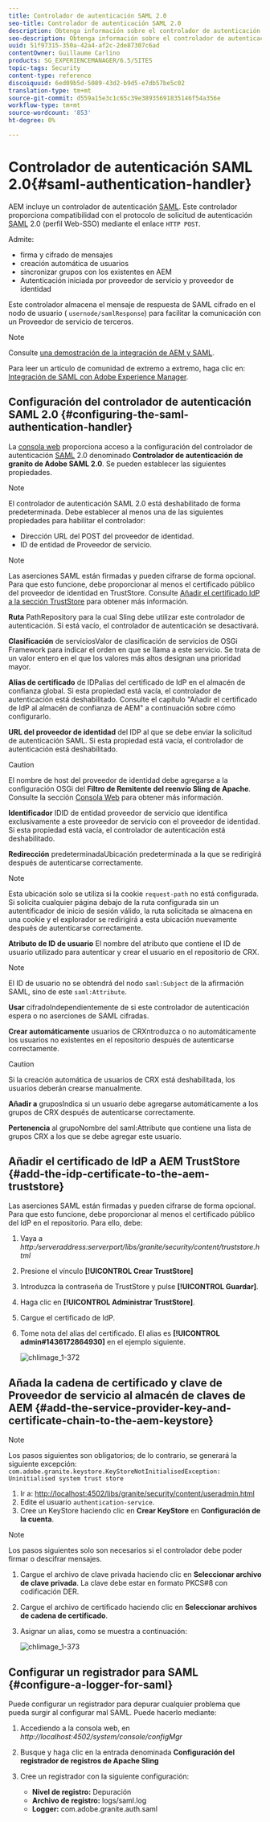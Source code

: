 ```yaml
---
title: Controlador de autenticación SAML 2.0
seo-title: Controlador de autenticación SAML 2.0
description: Obtenga información sobre el controlador de autenticación SAML 2.0 en AEM.
seo-description: Obtenga información sobre el controlador de autenticación SAML 2.0 en AEM.
uuid: 51f97315-350a-42a4-af2c-2de87307c6ad
contentOwner: Guillaume Carlino
products: SG_EXPERIENCEMANAGER/6.5/SITES
topic-tags: Security
content-type: reference
discoiquuid: 6ed09b5d-5089-43d2-b9d5-e7db57be5c02
translation-type: tm+mt
source-git-commit: d559a15e3c1c65c39e38935691835146f54a356e
workflow-type: tm+mt
source-wordcount: '853'
ht-degree: 0%

---
```



# Controlador de autenticación SAML 2.0{#saml-authentication-handler}

AEM incluye un controlador de autenticación [SAML](http://saml.xml.org/saml-specifications). Este controlador proporciona compatibilidad con el protocolo de solicitud de autenticación [SAML](http://saml.xml.org/saml-specifications) 2.0 (perfil Web-SSO) mediante el enlace `HTTP POST`.

Admite:

* firma y cifrado de mensajes
* creación automática de usuarios
* sincronizar grupos con los existentes en AEM
* Autenticación iniciada por proveedor de servicio y proveedor de identidad

Este controlador almacena el mensaje de respuesta de SAML cifrado en el nodo de usuario ( `usernode/samlResponse`) para facilitar la comunicación con un Proveedor de servicio de terceros.

>[!NOTE]
>
>Consulte [una demostración de la integración de AEM y SAML](https://helpx.adobe.com/experience-manager/kb/simple-saml-demo.html).
>
>Para leer un artículo de comunidad de extremo a extremo, haga clic en: [Integración de SAML con Adobe Experience Manager](https://helpx.adobe.com/experience-manager/using/aem63_saml.html).

## Configuración del controlador de autenticación SAML 2.0 {#configuring-the-saml-authentication-handler}

La [consola web](/help/sites-deploying/configuring-osgi.md) proporciona acceso a la configuración del controlador de autenticación [SAML](http://saml.xml.org/saml-specifications) 2.0 denominado **Controlador de autenticación de granito de Adobe SAML 2.0**. Se pueden establecer las siguientes propiedades.

>[!NOTE]
>
>El controlador de autenticación SAML 2.0 está deshabilitado de forma predeterminada. Debe establecer al menos una de las siguientes propiedades para habilitar el controlador:
>
>* Dirección URL del POST del proveedor de identidad.
>* ID de entidad de Proveedor de servicio.

>



>[!NOTE]
>
>Las aserciones SAML están firmadas y pueden cifrarse de forma opcional. Para que esto funcione, debe proporcionar al menos el certificado público del proveedor de identidad en TrustStore. Consulte [Añadir el certificado IdP a la sección TrustStore](/help/sites-administering/saml-2-0-authenticationhandler.md#add-the-idp-certificate-to-the-aem-truststore) para obtener más información.

**Ruta** PathRepository para la cual Sling debe utilizar este controlador de autenticación. Si está vacío, el controlador de autenticación se desactivará.

**Clasificación** de serviciosValor de clasificación de servicios de OSGi Framework para indicar el orden en que se llama a este servicio. Se trata de un valor entero en el que los valores más altos designan una prioridad mayor.

**Alias de certificado** de IDPalias del certificado de IdP en el almacén de confianza global. Si esta propiedad está vacía, el controlador de autenticación está deshabilitado. Consulte el capítulo &quot;Añadir el certificado de IdP al almacén de confianza de AEM&quot; a continuación sobre cómo configurarlo.

**URL del proveedor de identidad** del IDP al que se debe enviar la solicitud de autenticación SAML. Si esta propiedad está vacía, el controlador de autenticación está deshabilitado.

>[!CAUTION]
>
>El nombre de host del proveedor de identidad debe agregarse a la configuración OSGi del **Filtro de Remitente del reenvío Sling de Apache**. Consulte la sección [Consola Web](/help/sites-deploying/configuring-osgi.md) para obtener más información.

**Identificador** IDID de entidad proveedor de servicio que identifica exclusivamente a este proveedor de servicio con el proveedor de identidad. Si esta propiedad está vacía, el controlador de autenticación está deshabilitado.

**Redirección** predeterminadaUbicación predeterminada a la que se redirigirá después de autenticarse correctamente.

>[!NOTE]
>
>Esta ubicación solo se utiliza si la cookie `request-path` no está configurada. Si solicita cualquier página debajo de la ruta configurada sin un autentificador de inicio de sesión válido, la ruta solicitada se almacena en una cookie
>y el explorador se redirigirá a esta ubicación nuevamente después de autenticarse correctamente.

**Atributo de ID de usuario** El nombre del atributo que contiene el ID de usuario utilizado para autenticar y crear el usuario en el repositorio de CRX.

>[!NOTE]
>
>El ID de usuario no se obtendrá del nodo `saml:Subject` de la afirmación SAML, sino de este `saml:Attribute`.

**Usar** cifradoIndependientemente de si este controlador de autenticación espera o no aserciones de SAML cifradas.

**Crear automáticamente** usuarios de CRXntroduzca o no automáticamente los usuarios no existentes en el repositorio después de autenticarse correctamente.

>[!CAUTION]
>
>Si la creación automática de usuarios de CRX está deshabilitada, los usuarios deberán crearse manualmente.

**Añadir a** gruposIndica si un usuario debe agregarse automáticamente a los grupos de CRX después de autenticarse correctamente.

**Pertenencia** al grupoNombre del saml:Attribute que contiene una lista de grupos CRX a los que se debe agregar este usuario.

## Añadir el certificado de IdP a AEM TrustStore {#add-the-idp-certificate-to-the-aem-truststore}

Las aserciones SAML están firmadas y pueden cifrarse de forma opcional. Para que esto funcione, debe proporcionar al menos el certificado público del IdP en el repositorio. Para ello, debe:

1. Vaya a *http:/serveraddress:serverport/libs/granite/security/content/truststore.html*
1. Presione el vínculo **[!UICONTROL Crear TrustStore]**
1. Introduzca la contraseña de TrustStore y pulse **[!UICONTROL Guardar]**.
1. Haga clic en **[!UICONTROL Administrar TrustStore]**.
1. Cargue el certificado de IdP.
1. Tome nota del alias del certificado. El alias es **[!UICONTROL admin#1436172864930]** en el ejemplo siguiente.

   ![chlimage_1-372](assets/chlimage_1-372.png)

## Añada la cadena de certificado y clave de Proveedor de servicio al almacén de claves de AEM {#add-the-service-provider-key-and-certificate-chain-to-the-aem-keystore}

>[!NOTE]
>
>Los pasos siguientes son obligatorios; de lo contrario, se generará la siguiente excepción: `com.adobe.granite.keystore.KeyStoreNotInitialisedException: Uninitialised system trust store`

1. Ir a: [http://localhost:4502/libs/granite/security/content/useradmin.html](http://localhost:4502/libs/granite/security/content/useradmin.html)
1. Edite el usuario `authentication-service`.
1. Cree un KeyStore haciendo clic en **Crear KeyStore** en **Configuración de la cuenta**.

>[!NOTE]
>
>Los pasos siguientes solo son necesarios si el controlador debe poder firmar o descifrar mensajes.

1. Cargue el archivo de clave privada haciendo clic en **Seleccionar archivo de clave privada**. La clave debe estar en formato PKCS#8 con codificación DER.
1. Cargue el archivo de certificado haciendo clic en **Seleccionar archivos de cadena de certificado**.
1. Asignar un alias, como se muestra a continuación:

   ![chlimage_1-373](assets/chlimage_1-373.png)

## Configurar un registrador para SAML {#configure-a-logger-for-saml}

Puede configurar un registrador para depurar cualquier problema que pueda surgir al configurar mal SAML. Puede hacerlo mediante:

1. Accediendo a la consola web, en *http://localhost:4502/system/console/configMgr*
1. Busque y haga clic en la entrada denominada **Configuración del registrador de registros de Apache Sling**
1. Cree un registrador con la siguiente configuración:

   * **Nivel de registro:** Depuración
   * **Archivo de registro:** logs/saml.log
   * **Logger:** com.adobe.granite.auth.saml

